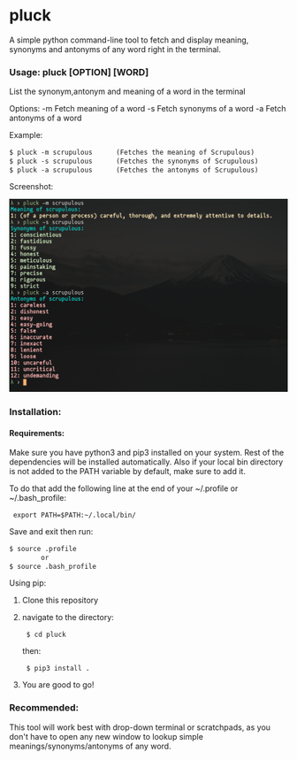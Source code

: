 # pluck
A simple python command-line tool to fetch and display meaning, synonyms and antonyms of any word right in the terminal.

### Usage: pluck [OPTION] [WORD] 

List the synonym,antonym and meaning of a word in the terminal

Options:
    -m                  Fetch meaning of a word
    -s                  Fetch synonyms of a word
    -a                  Fetch antonyms of a word

Example:
    
    $ pluck -m scrupulous      (Fetches the meaning of Scrupulous)
    $ pluck -s scrupulous      (Fetches the synonyms of Scrupulous)
    $ pluck -a scrupulous      (Fetches the antonyms of Scrupulous)

Screenshot:

![example](.github/sc02.png)



### Installation:

#### Requirements:
    
Make sure you have python3 and pip3 installed on your system.
Rest of the dependencies will be installed automatically.
Also if your local bin directory is not added to the PATH variable
by default, make sure to add it.

To do that add the following line at the end of your ~/.profile or ~/.bash_profile:

     export PATH=$PATH:~/.local/bin/
    
Save and exit then run:
    
    $ source .profile
            or
    $ source .bash_profile
         

Using pip:
    
1. Clone this repository
2. navigate to the directory:
    
        $ cd pluck

   then:

        $ pip3 install .

3. You are good to go!

### Recommended:
    
 This tool will work best with drop-down terminal or scratchpads, as you don't have to open any new
 window to lookup simple meanings/synonyms/antonyms of any word.

